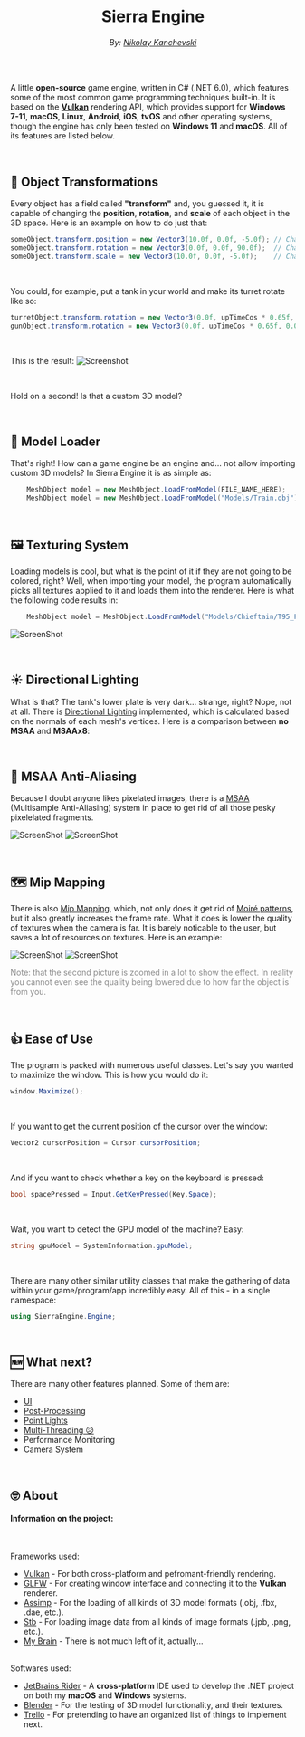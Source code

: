 <h1 align="center">Sierra Engine</h1>
<h6 align="center">By: <a href="https://nikichatv.com/Website/N-Studios.html">Nikolay Kanchevski</a></h6>
<br>

<p>
A little <strong>open-source</strong> game engine, written in C# (.NET 6.0), which features some of the most common game programming techniques built-in. 
It is based on the <b><a href="https://www.vulkan.org/">Vulkan</a></b> rendering API, which provides support for 
<b>Windows 7-11</b>, <b>macOS</b>, <b>Linux</b>, <b>Android</b>, <b>iOS</b>, <b>tvOS</b> and other operating systems,
though the engine has only been tested on <b>Windows 11</b> and <b>macOS</b>. All of its features are listed below.
</p>

<br>

## 🧭 Object Transformations

Every object has a field called <b>"transform"</b> and, you guessed it, it is capable of changing the <b>position</b>, <b>rotation</b>, and <b>scale</b> of each object in the 3D space. Here is an example on how to do just that:

```c#
someObject.transform.position = new Vector3(10.0f, 0.0f, -5.0f); // Changes the position in the world
someObject.transform.rotation = new Vector3(0.0f, 0.0f, 90.0f);  // Changes the rotation of the object
someObject.transform.scale = new Vector3(10.0f, 0.0f, -5.0f);    // Changes the scale of the object
```
<br>

You could, for example, put a tank in your world and make its turret rotate like so:

```c#
turretObject.transform.rotation = new Vector3(0.0f, upTimeCos * 0.65f, 0.0f);
gunObject.transform.rotation = new Vector3(0.0f, upTimeCos * 0.65f, 0.0f);
```
<br>

This is the result:
![Screenshot](Screenshots/TransformTank.gif)

<br>

Hold on a second! Is that a custom 3D model?

<br>


## 🗿 Model Loader

That's right! How can a game engine be an engine and... not allow importing custom 3D models? In Sierra Engine it is as simple as:

```c#
    MeshObject model = new MeshObject.LoadFromModel(FILE_NAME_HERE);
    MeshObject model = new MeshObject.LoadFromModel("Models/Train.obj"); // <-- Example
```

<br>

## 🖼️ Texturing System

Loading models is cool, but what is the point of it if they are not going to be colored, right? Well, when importing your model, the program automatically picks all textures applied to it and loads them into the renderer. Here is what the following code results in:

```c#
    MeshObject model = MeshObject.LoadFromModel("Models/Chieftain/T95_FV4201_Chieftain.fbx");
```

![ScreenShot](Screenshots/TextureSystem.png)

<br>

## ☀️ Directional Lighting 

What is that? The tank's lower plate is very dark... strange, right? Nope, not at all.  There is <a href="https://en.wikipedia.org/wiki/Shading#Directional_lighting">Directional Lighting</a> implemented, which is calculated based on the normals of each mesh's vertices. Here is a comparison between <b>no MSAA</b> and <b>MSAAx8</b>:

<br>

## 👾 MSAA Anti-Aliasing

Because I doubt anyone likes pixelated images, there is a <a href="https://en.wikipedia.org/wiki/Multisample_anti-aliasing#:~:text=Multisample%20anti%2Daliasing%20(MSAA),computer%20graphics%20to%20remove%20jaggies.">MSAA</a> (Multisample Anti-Aliasing) system in place to get rid of all those pesky pixelelated fragments.

![ScreenShot](Screenshots/NoMsaa.jpg)
![ScreenShot](Screenshots/8xMsaa.jpg)

<br>

## 🗺️ Mip Mapping

There is also <a href="https://en.wikipedia.org/wiki/Mipmap">Mip Mapping</a>, which, not only does it get rid of <a href="https://en.wikipedia.org/wiki/Moir%C3%A9_pattern">Moiré patterns</a>, but it also greatly increases the frame rate. What it does is lower the quality of textures when the camera is far. It is barely noticable to the user, but saves a lot of resources on textures. Here is an example:

![ScreenShot](Screenshots/MipMappingClose.jpg)
![ScreenShot](Screenshots/MipMappingFar.jpg)

<p style="opacity: 0.5">Note: that the second picture is zoomed in a lot to show the effect. In reality you cannot even see the quality being lowered due to how far the object is from you.</p>

<br>

## 👍 Ease of Use

The program is packed with numerous useful classes. Let's say you wanted to maximize the window. This is how you would do it:

```c#
window.Maximize();
```
<br>

If you want to get the current position of the cursor over the window:
```c#
Vector2 cursorPosition = Cursor.cursorPosition;
```
<br>

And if you want to check whether a key on the keyboard is pressed:
```c#
bool spacePressed = Input.GetKeyPressed(Key.Space);
```
<br>

Wait, you want to detect the GPU model of the machine? Easy:
```c#
string gpuModel = SystemInformation.gpuModel;
```
<br>

There are many other similar utility classes that make the gathering of data within your game/program/app incredibly easy. All of this - in a single namespace:

```c#
using SierraEngine.Engine;
```

<br>

## 🆕 What next?

There are many other features planned. Some of them are:

<p>
    <ul>
        <li><a href="https://en.wikipedia.org/wiki/User_interface">UI</a>
        <li><a href="https://en.wikipedia.org/wiki/Video_post-processing">Post-Processing</a></li>
        <li><a href="https://en.wikipedia.org/wiki/Computer_graphics_lighting#Point">Point Lights</a></li>
        <li><a href="https://en.wikipedia.org/wiki/Multithreading_(computer_architecture)">Multi-Threading 😥</a></li>
        <li>Performance Monitoring</li>
        <li>Camera System</li>
    </ul>
</p>

<br>

##  🤓️  About

<h4>Information on the project:</h4>
<br>
<p>
    Frameworks used: 
    <ul>
        <li><a href="https://www.vulkan.org/">Vulkan</a> - For both cross-platform and pefromant-friendly rendering.</li>
        <li><a href="https://github.com/glfw/glfw">GLFW</a> - For creating window interface and connecting it to the <b>Vulkan</b> renderer.</li>
        <li><a href="https://github.com/assimp/assimp">Assimp</a> - For the loading of all kinds of 3D model formats (.obj, .fbx, .dae, etc.).</li>
        <li><a href="https://github.com/nothings/stb">Stb</a> - For loading image data from all kinds of image formats (.jpb, .png, etc.).</li>
        <li><a href="https://ih1.redbubble.net/image.528192883.5730/st,small,845x845-pad,1000x1000,f8f8f8.u9.jpg">My Brain</a> - There is not much left of it, actually...</li>
    </ul>
    <br>
    Softwares used: 
    <ul>
        <li><a href="https://www.jetbrains.com/rider/">JetBrains Rider</a> - A <b>cross-platform</b> IDE used to develop the .NET project on both my <b>macOS</b> and <b>Windows</b> systems.</li>
        <li><a href="https://www.blender.org/">Blender</a> - For the testing of 3D model functionality, and their textures.</li>
        <li><a href="https://trello.com/en">Trello</a> - For pretending to have an organized list of things to implement next.</li>
    </ul>
</p>